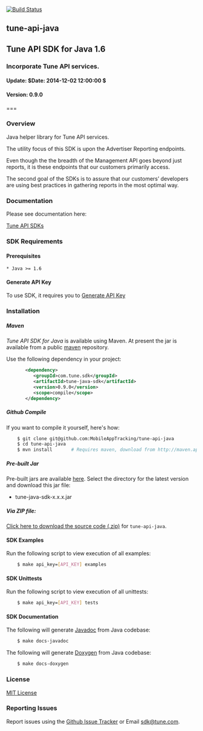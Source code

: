 [![Build Status](https://secure.travis-ci.org/MobileAppTracking/tune-api-java.png?branch=master)](https://travis-ci.org/MobileAppTracking/tune-api-java)

<h2>tune-api-java</h2>
<h2>Tune API SDK for Java 1.6</h2>
<h3>Incorporate Tune API services.</h3>
<h4>Update:  $Date: 2014-12-02 12:00:00 $</h4>
<h4>Version: 0.9.0</h4>
===

### Overview

Java helper library for Tune API services.

The utility focus of this SDK is upon the Advertiser Reporting endpoints.

Even though the the breadth of the Management API goes beyond just reports, it is these endpoints that our customers primarily access.

The second goal of the SDKs is to assure that our customers’ developers are using best practices in gathering reports in the most optimal way.

### Documentation

Please see documentation here:

[Tune API SDKs](https://developers.mobileapptracking.com/tune-api-sdks/)

<a name="sdk_requirements"></a>
### SDK Requirements

<a name="sdk_prerequisites"></a>
#### Prerequisites

    * Java >= 1.6

<a name="generate_api_key"></a>
#### Generate API Key

To use SDK, it requires you to [Generate API Key](http://developers.mobileapptracking.com/generate-api-key/)

<a name="sdk_installation"></a>
### Installation

##### Maven

*Tune API SDK for Java* is available using Maven.  At present the jar is available from a public [maven](http://maven.apache.org/download.html) repository.

Use the following dependency in your project:

```xml
       <dependency>
          <groupId>com.tune.sdk</groupId>
          <artifactId>tune-java-sdk</artifactId>
          <version>0.9.0</version>
          <scope>compile</scope>
       </dependency>
```

##### Github Compile

If you want to compile it yourself, here's how:

```bash
    $ git clone git@github.com:MobileAppTracking/tune-api-java
    $ cd tune-api-java
    $ mvn install       # Requires maven, download from http://maven.apache.org/download.html
```

##### Pre-built Jar

Pre-built jars are available [here](http://search.maven.org/#browse%7C-1416163511). Select the directory for
the latest version and download this jar file:

* tune-java-sdk-x.x.x.jar

<a name="sdk_installation_zip"></a>
##### Via ZIP file:

[Click here to download the source code
(.zip)](https://github.com/MobileAppTracking/tune-api-java/archive/master.zip) for `tune-api-java`.


<a name="sdk_examples"></a>
#### SDK Examples

Run the following script to view execution of all examples:

```bash
    $ make api_key=[API_KEY] examples
```

<a name="sdk_unittests"></a>
#### SDK Unittests

Run the following script to view execution of all unittests:

```bash
    $ make api_key=[API_KEY] tests
```

<a name="sdk_documentation"></a>
#### SDK Documentation

The following will generate [Javadoc](http://en.wikipedia.org/wiki/Javadoc) from Java codebase:

```bash
    $ make docs-javadoc
```

The following will generate [Doxygen](http://en.wikipedia.org/wiki/Doxygen) from Java codebase:

```bash
    $ make docs-doxygen
```

<a name="license"></a>
### License

[MIT License](http://opensource.org/licenses/MIT)

<a name="sdk_reporting_issues"></a>
### Reporting Issues

Report issues using the [Github Issue Tracker](https://github.com/MobileAppTracking/tune-api-java/issues) or Email [sdk@tune.com](mailto:sdk@tune.com).

